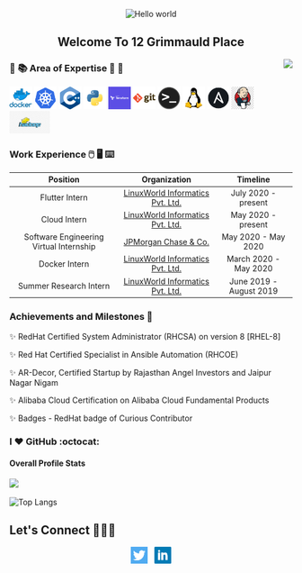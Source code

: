 <p align="center">
 
 
 <img src="https://raw.githubusercontent.com/sagar-viradiya/sagar-viradiya/master/resources/banner.png" alt="Hello world">

 
 <h2 align="center">Welcome To 12 Grimmauld Place</h2>
</p>


<img align="right" src="https://rushter.com/counter.svg">
<!--
<p align="center"> 
  Visitor count<br>
  <img src="https://profile-counter.glitch.me/srabhayraj/count.svg" />
</p>
-->

### :open_book: :books: Area of Expertise :closed_book: :green_book:

<code><img height="40" src="https://raw.githubusercontent.com/github/explore/80688e429a7d4ef2fca1e82350fe8e3517d3494d/topics/docker/docker.png"></code>
<code><img height="40" src="https://raw.githubusercontent.com/github/explore/80688e429a7d4ef2fca1e82350fe8e3517d3494d/topics/kubernetes/kubernetes.png"></code>
<code><img height="40" src="https://raw.githubusercontent.com/github/explore/80688e429a7d4ef2fca1e82350fe8e3517d3494d/topics/cpp/cpp.png"></code>
<code><img height="40" src="https://raw.githubusercontent.com/github/explore/80688e429a7d4ef2fca1e82350fe8e3517d3494d/topics/python/python.png"></code>
<code><img height="40" src="https://raw.githubusercontent.com/github/explore/80688e429a7d4ef2fca1e82350fe8e3517d3494d/topics/terraform/terraform.png"></code>
<code><img height="40" src="https://raw.githubusercontent.com/github/explore/80688e429a7d4ef2fca1e82350fe8e3517d3494d/topics/git/git.png"></code>
<code><img height="40" src="https://raw.githubusercontent.com/github/explore/80688e429a7d4ef2fca1e82350fe8e3517d3494d/topics/terminal/terminal.png"></code>
<code><img height="40" src="https://raw.githubusercontent.com/github/explore/80688e429a7d4ef2fca1e82350fe8e3517d3494d/topics/linux/linux.png"></code>
<code><img height="40" src="https://raw.githubusercontent.com/github/explore/80688e429a7d4ef2fca1e82350fe8e3517d3494d/topics/ansible/ansible.png"></code>
<code><img height="40" src="https://github.com/srabhayraj/srabhayraj/blob/master/img/Jenkins.jpg"></code>
<code><img height="40" src="https://github.com/srabhayraj/srabhayraj/blob/master/img/Hadoop.png"></code>

### Work Experience :computer_mouse: :desktop_computer: :keyboard:

| Position | Organization | Timeline |
| :-: | :-: | :-: |
| Flutter Intern | [LinuxWorld Informatics Pvt. Ltd.](https://www.linuxworldindia.org) | July 2020 - present |
| Cloud Intern | [LinuxWorld Informatics Pvt. Ltd.](https://www.linuxworldindia.org) | May 2020 - present |
| Software Engineering Virtual Internship | [JPMorgan Chase & Co.](https://www.insidesherpa.com) | May 2020 - May 2020 |
| Docker Intern | [LinuxWorld Informatics Pvt. Ltd.](https://www.linuxworldindia.org) | March 2020 - May 2020 |
| Summer Research Intern | [LinuxWorld Informatics Pvt. Ltd.](https://www.linuxworldindia.org) | June 2019 - August 2019 |


### Achievements and Milestones :crown:

:sparkles:	RedHat Certified System Administrator (RHCSA) on version 8 [RHEL-8]

:sparkles: Red Hat Certified Specialist in Ansible Automation (RHCOE)

:sparkles: AR-Decor, Certified Startup by Rajasthan Angel Investors and Jaipur Nagar Nigam

:sparkles: Alibaba Cloud Certification on Alibaba Cloud Fundamental Products

:sparkles: Badges - RedHat badge of Curious Contributor


### I :heart: GitHub :octocat:

#### Overall Profile Stats

![](https://github-readme-stats.vercel.app/api?username=srabhayraj&count_private=true&show_icons=true&line_height=30&theme=dark)



![Top Langs](https://github-readme-stats.vercel.app/api/top-langs/?username=srabhayraj&theme=tokyonight)



## Let's Connect :people_holding_hands:

<p align='center'>
<a href="https://twitter.com/sr_abhayraj"><img height="30" src="https://github.com/srabhayraj/srabhayraj/blob/master/img/twitter.png?raw=true"></a>&nbsp;&nbsp;
<a href="https://www.linkedin.com/in/abhay-raj-singh-rathore-54078a160"><img height="30" src="https://github.com/srabhayraj/srabhayraj/blob/master/img/linkedin.png?raw=true"></a>
</p>
